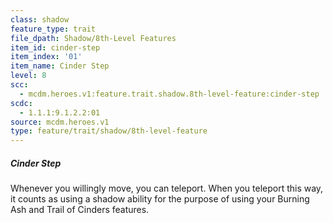 ```yaml
---
class: shadow
feature_type: trait
file_dpath: Shadow/8th-Level Features
item_id: cinder-step
item_index: '01'
item_name: Cinder Step
level: 8
scc:
  - mcdm.heroes.v1:feature.trait.shadow.8th-level-feature:cinder-step
scdc:
  - 1.1.1:9.1.2.2:01
source: mcdm.heroes.v1
type: feature/trait/shadow/8th-level-feature
---
```


##### Cinder Step

Whenever you willingly move, you can teleport. When you teleport this way, it counts as using a shadow ability for the purpose of using your Burning Ash and Trail of Cinders features.
